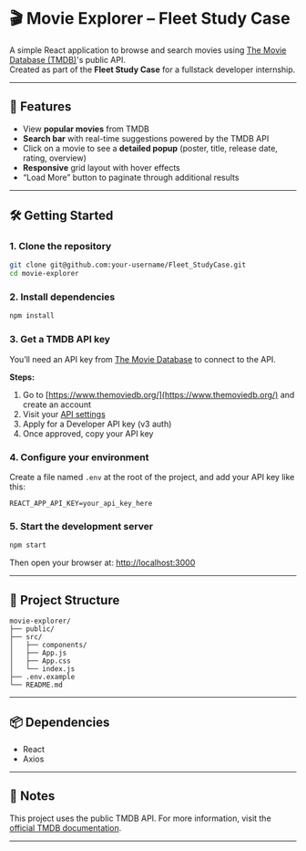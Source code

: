 # 🎬 Movie Explorer – Fleet Study Case

A simple React application to browse and search movies using [The Movie Database (TMDB)](https://www.themoviedb.org/)'s public API.  
Created as part of the **Fleet Study Case** for a fullstack developer internship.

---

## 🚀 Features

- View **popular movies** from TMDB  
- **Search bar** with real-time suggestions powered by the TMDB API  
- Click on a movie to see a **detailed popup** (poster, title, release date, rating, overview)  
- **Responsive** grid layout with hover effects  
- “Load More” button to paginate through additional results  

---

## 🛠️ Getting Started

### 1. Clone the repository

```bash
git clone git@github.com:your-username/Fleet_StudyCase.git
cd movie-explorer
```

### 2. Install dependencies

```bash
npm install
```

### 3. Get a TMDB API key

You’ll need an API key from [The Movie Database](https://www.themoviedb.org/) to connect to the API.

**Steps:**

1. Go to [https://www.themoviedb.org/](https://www.themoviedb.org/) and create an account  
2. Visit your [API settings](https://www.themoviedb.org/settings/api)  
3. Apply for a Developer API key (v3 auth)  
4. Once approved, copy your API key

### 4. Configure your environment

Create a file named `.env` at the root of the project, and add your API key like this:

```env
REACT_APP_API_KEY=your_api_key_here
```

### 5. Start the development server

```bash
npm start
```

Then open your browser at: [http://localhost:3000](http://localhost:3000)

---

## 📁 Project Structure

```
movie-explorer/
├── public/
├── src/
│   ├── components/
│   ├── App.js
│   ├── App.css
│   └── index.js
├── .env.example
└── README.md
```

---

## 📦 Dependencies

- React
- Axios

---

## 🧪 Notes

This project uses the public TMDB API. For more information, visit the [official TMDB documentation](https://developers.themoviedb.org/3).

---